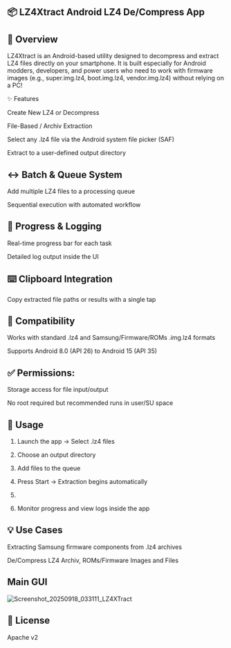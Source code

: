 ## 📦 LZ4Xtract Android LZ4 De/Compress App

## 🔎 Overview

LZ4Xtract is an Android-based utility designed to decompress and extract LZ4 files directly on your smartphone.
It is built especially for Android modders, developers, and power users who need to work with firmware images (e.g., super.img.lz4, boot.img.lz4, vendor.img.lz4) without relying on a PC!

✨ Features

Create New LZ4 or Decompress 

File-Based / Archiv Extraction

Select any .lz4 file via the Android system file picker (SAF)

Extract to a user-defined output directory

## ↔️ Batch & Queue System

Add multiple LZ4 files to a processing queue

Sequential execution with automated workflow

## 🔁 Progress & Logging

Real-time progress bar for each task

Detailed log output inside the UI

## ⌨️ Clipboard Integration
Copy extracted file paths or results with a single tap

## 📲 Compatibility

Works with standard .lz4 and Samsung/Firmware/ROMs .img.lz4 formats

Supports Android 8.0 (API 26) to Android 15 (API 35)

## ✅️ Permissions:

Storage access for file input/output

No root required but recommended runs in user/SU space

## 🚀 Usage

1. Launch the app → Select .lz4 files

2. Choose an output directory

3. Add files to the queue

4. Press Start → Extraction begins automatically
5. 
6. Monitor progress and view logs inside the app

## 💡 Use Cases

Extracting Samsung firmware components from .lz4 archives

De/Compress LZ4 Archiv, ROMs/Firmware Images and Files

## Main GUI
![Screenshot_20250918_033111_LZ4XTract](https://github.com/user-attachments/assets/d78c1ef6-a816-4b68-95e0-b86fcc9fd48d)


## 📄 License
Apache v2

